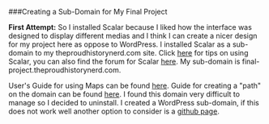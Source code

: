 ###Creating a Sub-Domain for My Final Project

**First Attempt:**
So I installed Scalar because I liked how the interface was designed to display different medias and I think I can create a nicer design for my project here as oppose to WordPress. I installed Scalar as a sub-domain to my theproudhistorynerd.com site. Click [here](http://scalar.usc.edu/works/guide/getting-started) for tips on using Scalar, you can also find the forum for Scalar [here](http://scalar.usc.edu/scalar/forums/). My sub-domain is final-project.theproudhistorynerd.com.

User's Guide for using Maps can be found [here](http://scalar.usc.edu/works/guide/maps?path=third-party-plugins-and-platforms). Guide for creating a "path" on the domain can be found [here](http://scalar.usc.edu/works/guide/reading-in-scalar?path=getting-started). I found this domain very difficult to manage so I decided to uninstall. I created a WordPress sub-domain, if this does not work well another option to consider is a [github page](https://pages.github.com/).

